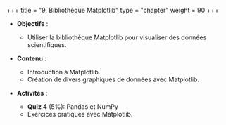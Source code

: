 +++
title = "9. Bibliothèque Matplotlib"
type = "chapter"
weight = 90
+++


- **Objectifs** : 
  - Utiliser la bibliothèque Matplotlib pour visualiser des données scientifiques.

- **Contenu** :
  - Introduction à Matplotlib.
  - Création de divers graphiques de données avec Matplotlib.

- **Activités** :
  - **Quiz 4** (5%): Pandas et NumPy
  - Exercices pratiques avec Matplotlib.








